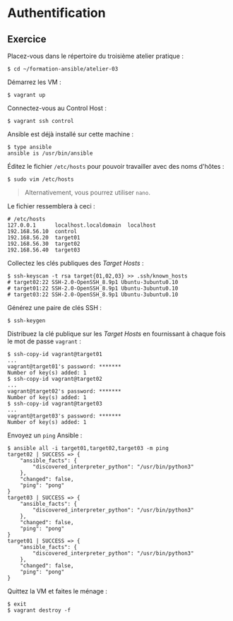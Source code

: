 # Authentification

## Exercice

Placez-vous dans le répertoire du troisième atelier pratique :

```
$ cd ~/formation-ansible/atelier-03
```

Démarrez les VM :

```
$ vagrant up
```

Connectez-vous au Control Host :

```
$ vagrant ssh control
```

Ansible est déjà installé sur cette machine :

```
$ type ansible
ansible is /usr/bin/ansible
```

Éditez le fichier `/etc/hosts` pour pouvoir travailler avec des noms d'hôtes :

```
$ sudo vim /etc/hosts
```

> Alternativement, vous pourrez utiliser `nano`.

Le fichier ressemblera à ceci :

```
# /etc/hosts
127.0.0.1      localhost.localdomain  localhost
192.168.56.10  control
192.168.56.20  target01
192.168.56.30  target02
192.168.56.40  target03
```

Collectez les clés publiques des *Target Hosts* :

```
$ ssh-keyscan -t rsa target{01,02,03} >> .ssh/known_hosts
# target02:22 SSH-2.0-OpenSSH_8.9p1 Ubuntu-3ubuntu0.10
# target01:22 SSH-2.0-OpenSSH_8.9p1 Ubuntu-3ubuntu0.10
# target03:22 SSH-2.0-OpenSSH_8.9p1 Ubuntu-3ubuntu0.10
```

Générez une paire de clés SSH :

```
$ ssh-keygen
```

Distribuez la clé publique sur les *Target Hosts* en fournissant à chaque fois
le mot de passe `vagrant` :

```
$ ssh-copy-id vagrant@target01
...
vagrant@target01's password: *******
Number of key(s) added: 1
$ ssh-copy-id vagrant@target02
...
vagrant@target02's password: *******
Number of key(s) added: 1
$ ssh-copy-id vagrant@target03
...
vagrant@target03's password: *******
Number of key(s) added: 1
```

Envoyez un `ping` Ansible :

```
$ ansible all -i target01,target02,target03 -m ping
target02 | SUCCESS => {
    "ansible_facts": {
        "discovered_interpreter_python": "/usr/bin/python3"
    },
    "changed": false,
    "ping": "pong"
}
target03 | SUCCESS => {
    "ansible_facts": {
        "discovered_interpreter_python": "/usr/bin/python3"
    },
    "changed": false,
    "ping": "pong"
}
target01 | SUCCESS => {
    "ansible_facts": {
        "discovered_interpreter_python": "/usr/bin/python3"
    },
    "changed": false,
    "ping": "pong"
}
```

Quittez la VM et faites le ménage :

```
$ exit
$ vagrant destroy -f
```

